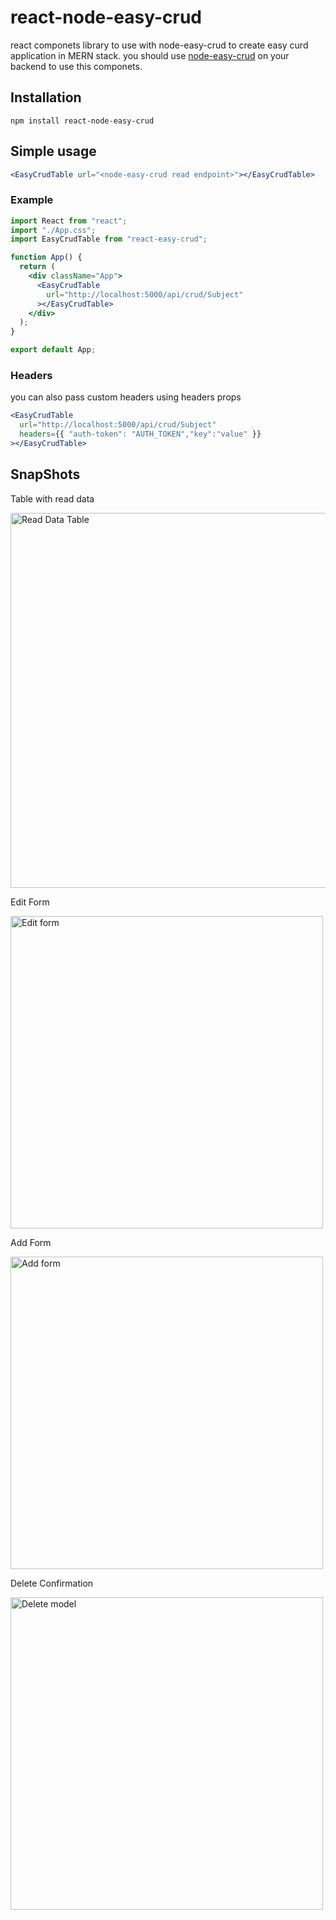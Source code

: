 # react-node-easy-crud
react componets library to use with node-easy-crud to create easy curd application in MERN stack.
you should use [node-easy-crud](https://www.npmjs.com/package/node-easy-crud) on your backend to use this componets.

## Installation
`npm install react-node-easy-crud`

## Simple usage

```jsx
<EasyCrudTable url="<node-easy-crud read endpoint>"></EasyCrudTable>
```
### Example
```jsx
import React from "react";
import "./App.css";
import EasyCrudTable from "react-easy-crud";

function App() {
  return (
    <div className="App">
      <EasyCrudTable
        url="http://localhost:5000/api/crud/Subject"
      ></EasyCrudTable>
    </div>
  );
}

export default App;
```

### Headers
you can also pass custom headers using headers props
```jsx
<EasyCrudTable
  url="http://localhost:5000/api/crud/Subject"
  headers={{ "auth-token": "AUTH_TOKEN","key":"value" }}
></EasyCrudTable>
```
## SnapShots
Table with read data

<img src="https://github.com/shashank23p/react-node-easy-crud/blob/master/snaps/table.png?raw=true" alt="Read Data Table" width="600"/>

Edit Form

<img src="https://github.com/shashank23p/react-node-easy-crud/blob/master/snaps/edit.png?raw=true" alt="Edit form" width="500"/>


Add Form

<img src="https://github.com/shashank23p/react-node-easy-crud/blob/master/snaps/add.png?raw=true" alt="Add form" width="500"/>


Delete Confirmation

<img src="https://github.com/shashank23p/react-node-easy-crud/blob/master/snaps/delete.png?raw=true" alt="Delete model" width="500"/>

